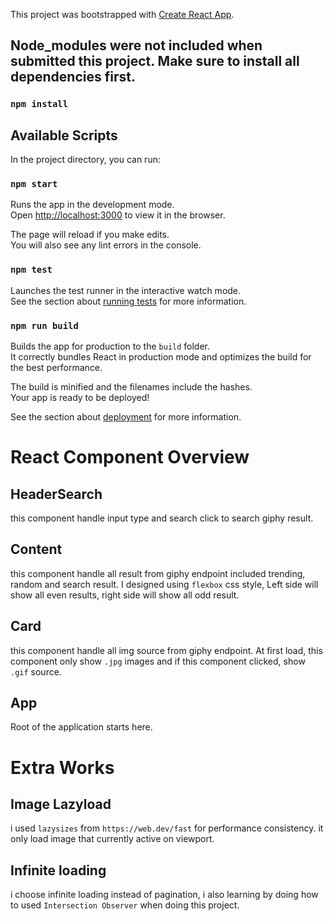 This project was bootstrapped with [Create React App](https://github.com/facebook/create-react-app).

## Node_modules were not included when submitted this project. Make sure to install all dependencies first.

### `npm install`


## Available Scripts

In the project directory, you can run:

### `npm start`

Runs the app in the development mode.<br>
Open [http://localhost:3000](http://localhost:3000) to view it in the browser.

The page will reload if you make edits.<br>
You will also see any lint errors in the console.

### `npm test`

Launches the test runner in the interactive watch mode.<br>
See the section about [running tests](https://facebook.github.io/create-react-app/docs/running-tests) for more information.

### `npm run build`

Builds the app for production to the `build` folder.<br>
It correctly bundles React in production mode and optimizes the build for the best performance.

The build is minified and the filenames include the hashes.<br>
Your app is ready to be deployed!

See the section about [deployment](https://facebook.github.io/create-react-app/docs/deployment) for more information.


# React Component Overview

## HeaderSearch

this component handle input type and search click to search giphy result.

## Content

this component handle all result from giphy endpoint included trending, random and search result. I designed using `flexbox` css style, Left side will show all even results, right side will show all odd result.

## Card

this component handle all img source from giphy endpoint. At first load, this component only show `.jpg` images and if this component clicked, show `.gif` source.

## App

Root of the application starts here.

# Extra Works

## Image Lazyload

i used `lazysizes` from `https://web.dev/fast` for performance consistency.
it only load image that currently active on viewport.

## Infinite loading

i choose infinite loading instead of pagination, i also learning by doing how to used `Intersection Observer` when doing this project.
